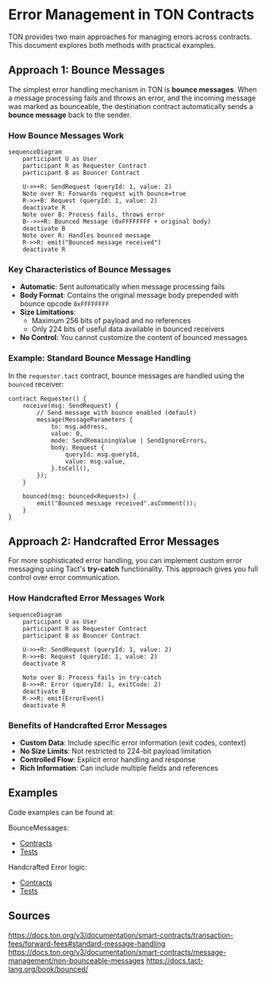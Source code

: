 # Error Management in TON Contracts

TON provides two main approaches for managing errors across contracts. This document explores both methods with practical examples.

## Approach 1: Bounce Messages

The simplest error handling mechanism in TON is **bounce messages**. When a message processing fails and throws an error, and the incoming message was marked as bounceable, the destination contract automatically sends a **bounce message** back to the sender.

### How Bounce Messages Work

```mermaid
sequenceDiagram
    participant U as User
    participant R as Requester Contract
    participant B as Bouncer Contract
    
    U->>+R: SendRequest (queryId: 1, value: 2)
    Note over R: Forwards request with bounce=true
    R->>+B: Request (queryId: 1, value: 2)
    deactivate R
    Note over B: Process fails, throws error
    B-->>+R: Bounced Message (0xFFFFFFFF + original body)
    deactivate B
    Note over R: Handles bounced message
    R->>R: emit("Bounced message received")
    deactivate R
```

### Key Characteristics of Bounce Messages

- **Automatic**: Sent automatically when message processing fails
- **Body Format**: Contains the original message body prepended with bounce opcode `0xFFFFFFFF`
- **Size Limitations**: 
  - Maximum 256 bits of payload and no references
  - Only 224 bits of useful data available in bounced receivers
- **No Control**: You cannot customize the content of bounced messages

### Example: Standard Bounce Message Handling

In the `requester.tact` contract, bounce messages are handled using the `bounced` receiver:

```tact
contract Requester() {
    receive(msg: SendRequest) {
        // Send message with bounce enabled (default)
        message(MessageParameters {
            to: msg.address,
            value: 0,
            mode: SendRemainingValue | SendIgnoreErrors,
            body: Request {
                queryId: msg.queryId,
                value: msg.value,
            }.toCell(),
        });
    }

    bounced(msg: bounced<Request>) {
        emit("Bounced message received".asComment());
    }
}
```

## Approach 2: Handcrafted Error Messages

For more sophisticated error handling, you can implement custom error messaging using Tact's **try-catch** functionality. This approach gives you full control over error communication.

### How Handcrafted Error Messages Work

```mermaid
sequenceDiagram
    participant U as User
    participant R as Requester Contract
    participant B as Bouncer Contract
    
    U->>+R: SendRequest (queryId: 1, value: 2)
    R->>+B: Request (queryId: 1, value: 2)
    deactivate R
    
    Note over B: Process fails in try-catch
    B->>+R: Error (queryId: 1, exitCode: 2)
    deactivate B
    R->>R: emit(ErrorEvent)
    deactivate R
```

### Benefits of Handcrafted Error Messages

- **Custom Data**: Include specific error information (exit codes, context)
- **No Size Limits**: Not restricted to 224-bit payload limitation
- **Controlled Flow**: Explicit error handling and response
- **Rich Information**: Can include multiple fields and references

## Examples

Code examples can be found at:

BounceMessages:

- [Contracts](../../../../contracts/contracts/examples/bounced-messages)
- [Tests](../../../../contracts/tests/examples/bounced-messages/BouncedMessages.spec.ts)

Handcrafted Error logic:

- [Contracts](../../../../contracts/contracts/examples/handcrafted-bounced-messages)
- [Tests](../../../../contracts/tests/examples/handcrafted-bounced-messages/HandcraftedBouncedMessages.spec.ts)

## Sources

<https://docs.ton.org/v3/documentation/smart-contracts/transaction-fees/forward-fees#standard-message-handling>
<https://docs.ton.org/v3/documentation/smart-contracts/message-management/non-bounceable-messages> 
<https://docs.tact-lang.org/book/bounced/>

